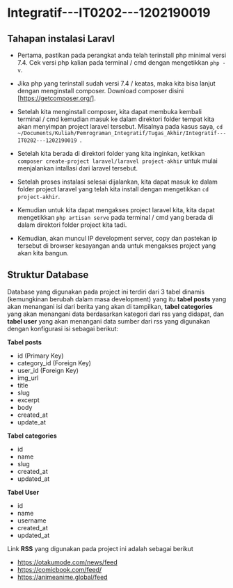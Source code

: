 # Integratif---IT0202---1202190019

## Tahapan instalasi Laravl

- Pertama, pastikan pada perangkat anda telah terinstall php minimal versi 7.4. Cek versi php kalian pada terminal / cmd dengan mengetikkan `php -v`.

- Jika php yang terinstall sudah versi 7.4 / keatas, maka kita bisa lanjut dengan menginstall composer. Download composer disini [https://getcomposer.org/].

- Setelah kita menginstall composer, kita dapat membuka kembali terminal / cmd kemudian masuk ke dalam direktori folder tempat kita akan menyimpan project laravel tersebut. Misalnya pada kasus saya, `cd ~/Documents/Kuliah/Pemrograman_Integratif/Tugas_Akhir/Integratif---IT0202---1202190019 `.

- Setelah kita berada di direktori folder yang kita inginkan, ketikkan `composer create-project laravel/laravel project-akhir` untuk mulai menjalankan intallasi dari laravel tersebut.

- Setelah proses instalasi selesai dijalankan, kita dapat masuk ke dalam folder project laravel yang telah kita install dengan mengetikkan `cd project-akhir`.

- Kemudian untuk kita dapat mengakses project laravel kita, kita dapat mengetikkan `php artisan serve` pada terminal / cmd yang berada di dalam direktori folder project kita tadi. 

- Kemudian, akan muncul IP development server, copy dan pastekan ip tersebut di browser kesayangan anda untuk mengakses project yang akan kita bangun. 

## Struktur Database

Database yang digunakan pada project ini terdiri dari 3 tabel dinamis (kemungkinan berubah dalam masa development) yang itu **tabel posts** yang akan menangani isi dari berita yang akan di tampilkan, **tabel categories** yang akan menangani data berdasarkan kategori dari rss yang didapat, dan **tabel user** yang akan menangani data sumber dari rss yang digunakan dengan konfigurasi isi sebagai berikut:

**Tabel posts**

- id (Primary Key)
- category_id (Foreign Key)
- user_id (Foreign Key)
- img_url
- title
- slug
- excerpt
- body
- created_at
- update_at

**Tabel categories**

- id
- name
- slug
- created_at
- updated_at

**Tabel User**

- id
- name
- username
- created_at
- updated_at

Link **RSS** yang digunakan pada project ini adalah sebagai berikut

- https://otakumode.com/news/feed
- https://comicbook.com/feed/
- https://animeanime.global/feed